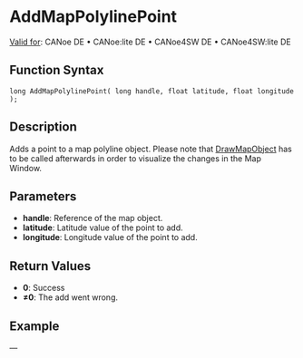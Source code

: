 # AddMapPolylinePoint

[Valid for](../../../Shared/FeatureAvailability.md): CANoe DE • CANoe:lite DE • CANoe4SW DE • CANoe4SW:lite DE

## Function Syntax

```plaintext
long AddMapPolylinePoint( long handle, float latitude, float longitude );
```

## Description

Adds a point to a map polyline object. Please note that [DrawMapObject](CAPLfunctionDrawMapObject.md) has to be called afterwards in order to visualize the changes in the Map Window.

## Parameters

- **handle**: Reference of the map object.
- **latitude**: Latitude value of the point to add.
- **longitude**: Longitude value of the point to add.

## Return Values

- **0**: Success
- **≠0**: The add went wrong.

## Example

—
